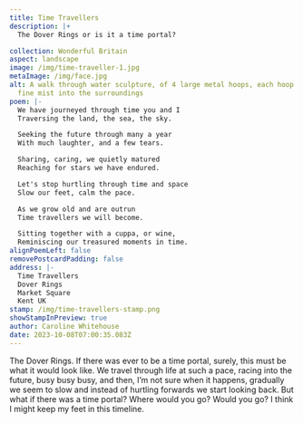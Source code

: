 ```yaml
---
title: Time Travellers
description: |+
  The Dover Rings or is it a time portal?

collection: Wonderful Britain
aspect: landscape
image: /img/time-traveller-1.jpg
metaImage: /img/face.jpg
alt: A walk through water sculpture, of 4 large metal hoops, each hoop sprays a
  fine mist into the surroundings
poem: |-
  We have journeyed through time you and I
  Traversing the land, the sea, the sky.

  Seeking the future through many a year
  With much laughter, and a few tears.

  Sharing, caring, we quietly matured
  Reaching for stars we have endured.

  Let's stop hurtling through time and space
  Slow our feet, calm the pace.

  As we grow old and are outrun
  Time travellers we will become.

  Sitting together with a cuppa, or wine,
  Reminiscing our treasured moments in time.
alignPoemLeft: false
removePostcardPadding: false
address: |-
  Time Travellers
  Dover Rings
  Market Square
  Kent UK
stamp: /img/time-travellers-stamp.png
showStampInPreview: true
author: Caroline Whitehouse
date: 2023-10-08T07:00:35.083Z
---
```

The Dover Rings. If there was ever to be a time portal, surely, this must be what it would look like. 
We travel through life at such a pace, racing into the future, busy busy busy, and then, I’m not sure when it happens, gradually we seem to slow and instead of hurtling forwards we start looking back.
But what if there was a time portal? Where would you go? Would you go? I think I might keep my feet in this timeline.